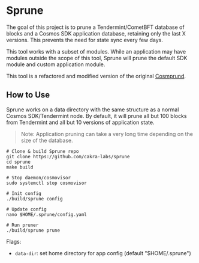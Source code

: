 # Sprune

The goal of this project is to prune a Tendermint/CometBFT database of blocks and a Cosmos SDK application database, retaining only the last X versions. This prevents the need for state sync every few days.

This tool works with a subset of modules. While an application may have modules outside the scope of this tool, Sprune will prune the default SDK module and custom application module.

This tool is a refactored and modified version of the original [Cosmprund](https://github.com/binaryholdings/cosmprund).

## How to Use
Sprune works on a data directory with the same structure as a normal Cosmos SDK/Tendermint node. By default, it will prune all but 100 blocks from Tendermint and all but 10 versions of application state.

> Note: Application pruning can take a very long time depending on the size of the database.

```
# Clone & build Sprune repo
git clone https://github.com/cakra-labs/sprune
cd sprune
make build

# Stop daemon/cosmovisor
sudo systemctl stop cosmovisor

# Init config
./build/sprune config

# Update config
nano $HOME/.sprune/config.yaml

# Run pruner
./build/sprune prune
```

Flags:
- `data-dir`: set home directory for app config (default "$HOME/.sprune")